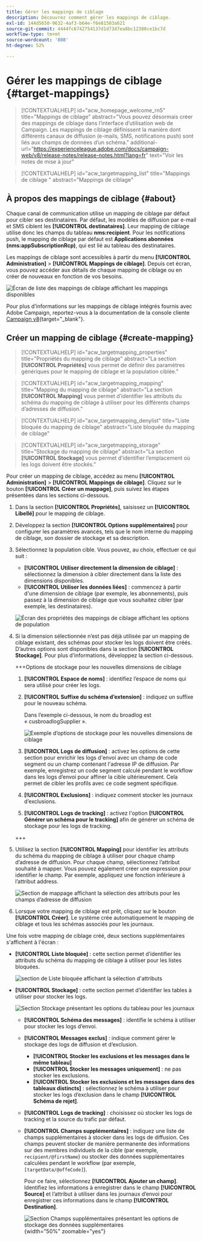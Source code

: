 ```yaml
---
title: Gérer les mappings de ciblage
description: Découvrez comment gérer les mappings de ciblage.
exl-id: 144d5650-9632-4af3-b64e-f6e81503a621
source-git-commit: 4444fc6742754137d1d73d7ea8bc12388ce1bc7d
workflow-type: tm+mt
source-wordcount: '808'
ht-degree: 52%

---
```


# Gérer les mappings de ciblage {#target-mappings}

>[!CONTEXTUALHELP]
>id="acw_homepage_welcome_rn5"
>title="Mappings de ciblage"
>abstract="Vous pouvez désormais créer des mappings de ciblage dans l’interface d’utilisation web de Campaign. Les mappings de ciblage définissent la manière dont différents canaux de diffusion (e-mails, SMS, notifications push) sont liés aux champs de données d’un schéma."
>additional-url="https://experienceleague.adobe.com/docs/campaign-web/v8/release-notes/release-notes.html?lang=fr" text="Voir les notes de mise à jour"

>[!CONTEXTUALHELP]
>id="acw_targetmapping_list"
>title="Mappings de ciblage "
>abstract="Mappings de ciblage"

## À propos des mappings de ciblage {#about}

Chaque canal de communication utilise un mapping de ciblage par défaut pour cibler ses destinataires. Par défaut, les modèles de diffusion par e-mail et SMS ciblent les **[!UICONTROL destinataires]**. Leur mapping de ciblage utilise donc les champs du tableau **nms:recipient**. Pour les notifications push, le mapping de ciblage par défaut est **Applications abonnées (nms:appSubscriptionRcp)**, qui est lié au tableau des destinataires.

Les mappings de ciblage sont accessibles à partir du menu **[!UICONTROL Administration]** > **[!UICONTROL Mappings de ciblage]**. Depuis cet écran, vous pouvez accéder aux détails de chaque mapping de ciblage ou en créer de nouveaux en fonction de vos besoins.

![Écran de liste des mappings de ciblage affichant les mappings disponibles](assets/target-mappings-list.png)

Pour plus d’informations sur les mappings de ciblage intégrés fournis avec Adobe Campaign, reportez-vous à la documentation de la console cliente [Campaign v8](https://experienceleague.adobe.com/docs/campaign/campaign-v8/audience/add-profiles/target-mappings.html?lang=fr){target="_blank"}.

## Créer un mapping de ciblage {#create-mapping}

>[!CONTEXTUALHELP]
>id="acw_targetmapping_properties"
>title="Propriétés du mapping de ciblage"
>abstract="La section **[!UICONTROL Propriétés]** vous permet de définir des paramètres génériques pour le mapping de ciblage et la population ciblée."

>[!CONTEXTUALHELP]
>id="acw_targetmapping_mapping"
>title="Mapping du mapping de ciblage"
>abstract="La section **[!UICONTROL Mapping]** vous permet d’identifier les attributs du schéma du mapping de ciblage à utiliser pour les différents champs d’adresses de diffusion."

>[!CONTEXTUALHELP]
>id="acw_targetmapping_denylist"
>title="Liste bloquée du mapping de ciblage"
>abstract="Liste bloquée du mapping de ciblage"

>[!CONTEXTUALHELP]
>id="acw_targetmapping_storage"
>title="Stockage du mapping de ciblage"
>abstract="La section **[!UICONTROL Stockage]** vous permet d’identifier l’emplacement où les logs doivent être stockés."

Pour créer un mapping de ciblage, accédez au menu **[!UICONTROL Administration]** > **[!UICONTROL Mappings de ciblage]**. Cliquez sur le bouton **[!UICONTROL Créer un mappage]**, puis suivez les étapes présentées dans les sections ci-dessous.

1. Dans la section **[!UICONTROL Propriétés]**, saisissez un **[!UICONTROL Libellé]** pour le mapping de ciblage.

1. Développez la section **[!UICONTROL Options supplémentaires]** pour configurer les paramètres avancés, tels que le nom interne du mapping de ciblage, son dossier de stockage et sa description.

1. Sélectionnez la population cible. Vous pouvez, au choix, effectuer ce qui suit :

   * **[!UICONTROL Utiliser directement la dimension de ciblage]** : sélectionnez la dimension à cibler directement dans la liste des dimensions disponibles.
   * **[!UICONTROL Utiliser les données liées]** : commencez à partir d&#39;une dimension de ciblage (par exemple, les abonnements), puis passez à la dimension de ciblage que vous souhaitez cibler (par exemple, les destinataires).

   ![Écran des propriétés des mappings de ciblage affichant les options de population](assets/target-mappings-properties.png)

1. Si la dimension sélectionnée n’est pas déjà utilisée par un mapping de ciblage existant, des schémas pour stocker les logs doivent être créés. D’autres options sont disponibles dans la section **[!UICONTROL Stockage]**. Pour plus d’informations, développez la section ci-dessous.

   +++Options de stockage pour les nouvelles dimensions de ciblage

   1. **[!UICONTROL Espace de noms]** : identifiez l’espace de noms qui sera utilisé pour créer les logs.
   1. **[!UICONTROL Suffixe du schéma d’extension]** : indiquez un suffixe pour le nouveau schéma.

      Dans l’exemple ci-dessous, le nom du broadlog est « cusbroadlogSupplier ».

      ![Exemple d’options de stockage pour les nouvelles dimensions de ciblage](assets/target-mappings-new.png)

   1. **[!UICONTROL Logs de diffusion]** : activez les options de cette section pour enrichir les logs d&#39;envoi avec un champ de code segment ou un champ contenant l&#39;adresse IP de diffusion. Par exemple, enregistrez un code segment calculé pendant le workflow dans les logs d’envoi pour affiner la cible ultérieurement. Cela permet de cibler les profils avec ce code segment spécifique.

   1. **[!UICONTROL Exclusions]** : indiquez comment stocker les journaux d’exclusions.

   1. **[!UICONTROL Logs de tracking]** : activez l&#39;option **[!UICONTROL Générer un schéma pour le tracking]** afin de générer un schéma de stockage pour les logs de tracking.

   +++

1. Utilisez la section **[!UICONTROL Mapping]** pour identifier les attributs du schéma du mapping de ciblage à utiliser pour chaque champ d’adresse de diffusion. Pour chaque champ, sélectionnez l’attribut souhaité à mapper. Vous pouvez également créer une expression pour identifier le champ. Par exemple, appliquez une fonction inférieure à l’attribut address.

   ![Section de mappage affichant la sélection des attributs pour les champs d’adresse de diffusion](assets/target-mappings-mapping.png)

1. Lorsque votre mapping de ciblage est prêt, cliquez sur le bouton **[!UICONTROL Créer]**. Le système crée automatiquement le mapping de ciblage et tous les schémas associés pour les journaux.

Une fois votre mapping de ciblage créé, deux sections supplémentaires s&#39;affichent à l&#39;écran :

* **[!UICONTROL Liste bloquée]** : cette section permet d’identifier les attributs du schéma du mapping de ciblage à utiliser pour les listes bloquées.

  ![section de Liste bloquée affichant la sélection d&#39;attributs](assets/target-mappings-denylisting.png)

* **[!UICONTROL Stockage]** : cette section permet d’identifier les tables à utiliser pour stocker les logs.

  ![Section Stockage présentant les options du tableau pour les journaux](assets/target-mappings-storage.png)

   * **[!UICONTROL Schéma des messages]** : identifie le schéma à utiliser pour stocker les logs d’envoi.
   * **[!UICONTROL Messages exclus]** : indique comment gérer le stockage des logs de diffusion et d’exclusion.

      * **[!UICONTROL Stocker les exclusions et les messages dans le même tableau]**
      * **[!UICONTROL Stocker les messages uniquement]** : ne pas stocker les exclusions.
      * **[!UICONTROL Stocker les exclusions et les messages dans des tableaux distincts]** : sélectionnez le schéma à utiliser pour stocker les logs d’exclusion dans le champ **[!UICONTROL Schéma de rejet]**.

   * **[!UICONTROL Logs de tracking]** : choisissez où stocker les logs de tracking et la source du trafic par défaut.
   * **[!UICONTROL Champs supplémentaires]** : indiquez une liste de champs supplémentaires à stocker dans les logs de diffusion. Ces champs peuvent stocker de manière permanente des informations sur des membres individuels de la cible (par exemple, `recipient/@firstName`) ou stocker des données supplémentaires calculées pendant le workflow (par exemple, `[targetData/@offeCode]`).

     Pour ce faire, sélectionnez **[!UICONTROL Ajouter un champ]**. Identifiez les informations à enregistrer dans le champ **[!UICONTROL Source]** et l’attribut à utiliser dans les journaux d’envoi pour enregistrer ces informations dans le champ **[!UICONTROL Destination]**.

     ![Section Champs supplémentaires présentant les options de stockage des données supplémentaires](assets/target-mappings-additional.png){width="50%" zoomable="yes"}